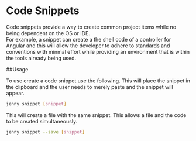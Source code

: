 ﻿# Code Snippets

Code snippets provide a way to create common project items while no being dependent on the OS or IDE.  
For example, a snippet can create a the shell code of a controller for Angular and this will allow
the developer to adhere to standards and conventions with minmal effort while providing an environment 
that is within the tools already being used.

##Usage

To use create a code snippet use the following.  This will place the snippet in the clipboard and 
the user needs to merely paste and the snippet will appear.

```bash
jenny snippet [snippet]
```

This will create a file with the same snippet.  This allows a file and the code to be created 
simultaneously.

```bash
jenny snippet --save [snippet]
```